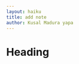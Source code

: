 ```yaml
---
layout: haiku
title: add note
author: Kusal Madura yapa
---
```


<html>
<head>
<title>my document </title>
</head>
<body>
<h1>  Heading </h1>
</body>
</html>
